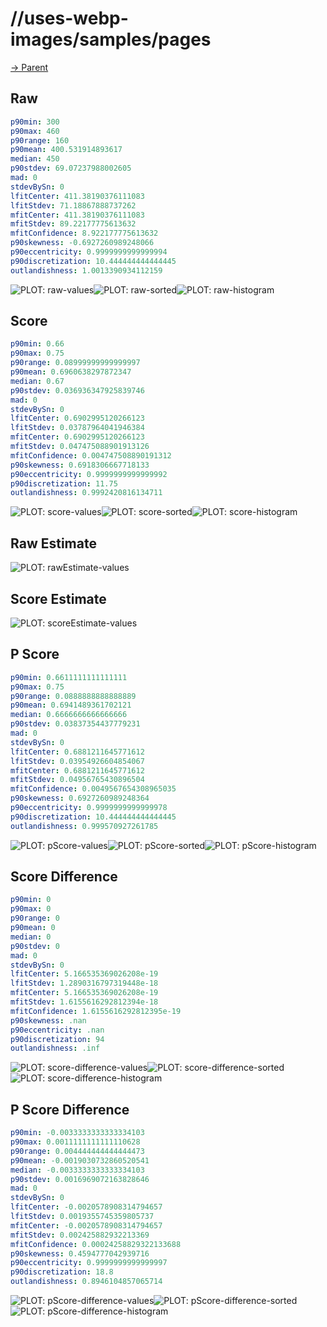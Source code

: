 
# //uses-webp-images/samples/pages

[→ Parent](../..)


## Raw


```yaml
p90min: 300
p90max: 460
p90range: 160
p90mean: 400.531914893617
median: 450
p90stdev: 69.07237988002605
mad: 0
stdevBySn: 0
lfitCenter: 411.38190376111083
lfitStdev: 71.18867888737262
mfitCenter: 411.38190376111083
mfitStdev: 89.22177775613632
mfitConfidence: 8.922177775613632
p90skewness: -0.6927260989248066
p90eccentricity: 0.9999999999999994
p90discretization: 10.444444444444445
outlandishness: 1.0013390934112159

```

![PLOT: raw-values](./raw/values.svg)![PLOT: raw-sorted](./raw/sorted.svg)![PLOT: raw-histogram](./raw/histogram.svg)
## Score


```yaml
p90min: 0.66
p90max: 0.75
p90range: 0.08999999999999997
p90mean: 0.6960638297872347
median: 0.67
p90stdev: 0.036936347925839746
mad: 0
stdevBySn: 0
lfitCenter: 0.6902995120266123
lfitStdev: 0.03787964041946384
mfitCenter: 0.6902995120266123
mfitStdev: 0.047475088901913126
mfitConfidence: 0.004747508890191312
p90skewness: 0.6918306667718133
p90eccentricity: 0.9999999999999992
p90discretization: 11.75
outlandishness: 0.9992420816134711

```

![PLOT: score-values](./score/values.svg)![PLOT: score-sorted](./score/sorted.svg)![PLOT: score-histogram](./score/histogram.svg)
## Raw Estimate

![PLOT: rawEstimate-values](./rawEstimate/values.svg)
## Score Estimate

![PLOT: scoreEstimate-values](./scoreEstimate/values.svg)
## P Score


```yaml
p90min: 0.6611111111111111
p90max: 0.75
p90range: 0.0888888888888889
p90mean: 0.6941489361702121
median: 0.6666666666666666
p90stdev: 0.03837354437779231
mad: 0
stdevBySn: 0
lfitCenter: 0.6881211645771612
lfitStdev: 0.03954926604854067
mfitCenter: 0.6881211645771612
mfitStdev: 0.04956765430896504
mfitConfidence: 0.0049567654308965035
p90skewness: 0.6927260989248364
p90eccentricity: 0.9999999999999978
p90discretization: 10.444444444444445
outlandishness: 0.999570927261785

```

![PLOT: pScore-values](./pScore/values.svg)![PLOT: pScore-sorted](./pScore/sorted.svg)![PLOT: pScore-histogram](./pScore/histogram.svg)
## Score Difference


```yaml
p90min: 0
p90max: 0
p90range: 0
p90mean: 0
median: 0
p90stdev: 0
mad: 0
stdevBySn: 0
lfitCenter: 5.166535369026208e-19
lfitStdev: 1.2890316797319448e-18
mfitCenter: 5.166535369026208e-19
mfitStdev: 1.6155616292812394e-18
mfitConfidence: 1.6155616292812395e-19
p90skewness: .nan
p90eccentricity: .nan
p90discretization: 94
outlandishness: .inf

```

![PLOT: score-difference-values](./score-difference/values.svg)![PLOT: score-difference-sorted](./score-difference/sorted.svg)![PLOT: score-difference-histogram](./score-difference/histogram.svg)
## P Score Difference


```yaml
p90min: -0.0033333333333334103
p90max: 0.0011111111111110628
p90range: 0.004444444444444473
p90mean: -0.0019030732860520541
median: -0.0033333333333334103
p90stdev: 0.0016969072163828646
mad: 0
stdevBySn: 0
lfitCenter: -0.0020578908314794657
lfitStdev: 0.0019355745359805737
mfitCenter: -0.0020578908314794657
mfitStdev: 0.002425882932213369
mfitConfidence: 0.00024258829322133688
p90skewness: 0.4594777042939716
p90eccentricity: 0.9999999999999997
p90discretization: 18.8
outlandishness: 0.8946104857065714

```

![PLOT: pScore-difference-values](./pScore-difference/values.svg)![PLOT: pScore-difference-sorted](./pScore-difference/sorted.svg)![PLOT: pScore-difference-histogram](./pScore-difference/histogram.svg)